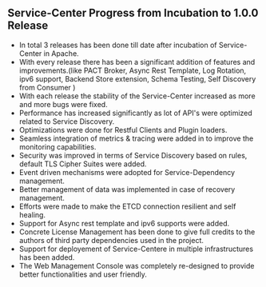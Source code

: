 ## Service-Center Progress from Incubation to 1.0.0 Release

  - In total 3 releases has been done till date after incubation of Service-Center in Apache.
  - With every release there has been a significant addition of features and improvements.(like PACT Broker, Async Rest Template, Log Rotation, ipv6 support, Backend Store extension, Schema Testing, Self Discovery from Consumer )
  - With each release the stability of the Service-Center increased as more and more bugs were fixed.
  - Performance has increased significantly as lot of API's were optimized related to Service Discovery.
  - Optimizations were done for Restful Clients and Plugin loaders.
  - Seamless integration of metrics & tracing were added in to improve the monitoring capabilities.
  - Security was improved in terms of Service Discovery based on rules, default TLS Cipher Suites were added. 
  - Event driven mechanisms were adopted for Service-Dependency management.
  - Better management of data was implemented in case of recovery management.
  - Efforts were made to make the ETCD connection resilient and self healing.
  - Support for Async rest template and ipv6 supports were added.
  - Concrete License Management has been done to give full credits to the authors of third party dependencies used in the project.
  - Support for deployement of Service-Centere in multiple infrastructures has been added.
  - The Web Management Console was completely re-designed to provide better functionalities and user friendly.
  
